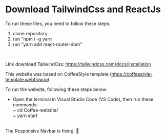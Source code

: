 # Download TailwindCss and ReactJs
To run these files, you need to follow these steps:
<ol>
  <li>clone repository
  <li>run "npm i -g yarn
  <li>run "yarn add react-router-dom"
</ol><br />

Link download TailwindCss: https://tailwindcss.com/docs/installation

This website was based on CoffeeStyle template (https://coffeestyle-template.webflow.io)

To run the website, following these steps below:

<ul>
  <li>Open the terminal in Visual Studio Code (VS Code), then run these commands: 
    <br />
  ~ cd Coffee-website/<br />
  ~ yarn start
</ul>
<br />
The Responsive Navbar is fixing. 🥲 
